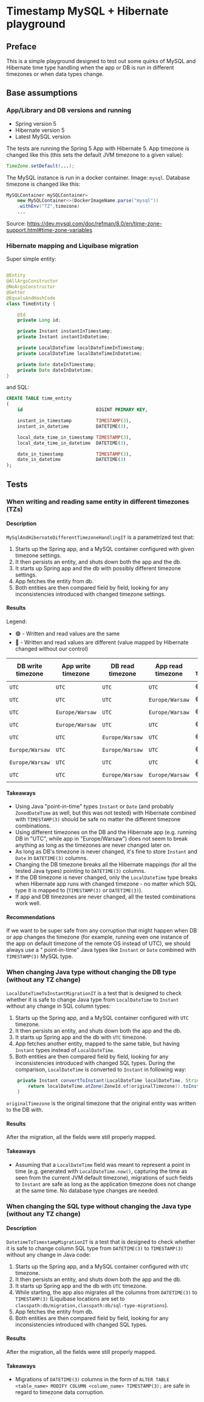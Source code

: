 # Timestamp MySQL + Hibernate playground

## Preface

This is a simple playground designed to test out some quirks of MySQL and Hibernate time type handling when the app or
DB is run in different timezones or when data types change.

## Base assumptions

### App/Library and DB versions and running

- Spring version 5
- Hibernate version 5
- Latest MySQL version

The tests are running the Spring 5 App with Hibernate 5. App timezone is changed like this (this sets the default JVM
timezone to a given value):

```java
TimeZone.setDefault(...);
```

The MySQL instance is run in a docker container. Image: `mysql`. Database timezone is changed like this:

```java
MySQLContainer mySQLContainer=
    new MySQLContainer<>(DockerImageName.parse("mysql"))
    .withEnv("TZ",timezone)
    ...
```

Source: https://dev.mysql.com/doc/refman/8.0/en/time-zone-support.html#time-zone-variables

### Hibernate mapping and Liquibase migration

Super simple entity:

```java

@Entity
@AllArgsConstructor
@NoArgsConstructor
@Getter
@EqualsAndHashCode
class TimeEntity {

    @Id
    private Long id;

    private Instant instantInTimestamp;
    private Instant instantInDatetime;

    private LocalDateTime localDateTimeInTimestamp;
    private LocalDateTime localDateTimeInDatetime;

    private Date dateInTimestamp;
    private Date dateInDatetime;
}
```

and SQL:

```sql
CREATE TABLE time_entity
(
    id                           BIGINT PRIMARY KEY,

    instant_in_timestamp         TIMESTAMP(3),
    instant_in_datetime          DATETIME(3),

    local_date_time_in_timestamp TIMESTAMP(3),
    local_date_time_in_datetime  DATETIME(3),

    date_in_timestamp            TIMESTAMP(3),
    date_in_datetime             DATETIME(3)
);
```

## Tests

### When writing and reading same entity in different timezones (TZs)

#### Description

`MySqlAndHibernateDifferentTimezoneHandlingIT` is a parametrized test that:

1. Starts up the Spring app, and a MySQL container configured with given timezone settings.
2. It then persists an entity, and shuts down both the app and the db.
3. It starts up Spring app and the db with possibly different timezone settings.
4. App fetches the entity from db.
5. Both entities are then compared field by field, looking for any inconsistencies introduced with changed timezone
   settings.

#### Results

Legend:

- 🟢️ - Written and read values are the same
- 🔴 - Written and read values are different (value mapped by Hibernate changed without our control)

| DB write timezone | App write timezone | DB read timezone | App read timezone | `Instant` in `TIMESTAMP(3)` | `Instant` in `DATETIME(3)` | `LocalDateTime` in `TIMESTAMP(3)` | `LocalDateTime` in `DATETIME(3)` | `Date` in `TIMESTAMP(3)` | `Date` in `DATETIME(3)` |
|-------------------|--------------------|------------------|-------------------|-----------------------------|----------------------------|-----------------------------------|----------------------------------|--------------------------|-------------------------|
| `UTC`             | `UTC`              | `UTC`            | `UTC`             | 🟢️                           | 🟢️                          | 🟢️                                 | 🟢️                                | 🟢️                        | 🟢️                       |
| `UTC`             | `UTC`              | `UTC`            | `Europe/Warsaw`   | 🟢️                           | 🟢️                          | 🔴                                 | 🔴                                | 🟢️                        | 🟢️                       |
| `UTC`             | `Europe/Warsaw`    | `UTC`            | `Europe/Warsaw`   | 🟢️                           | 🟢️                          | 🟢️                                 | 🟢️                                | 🟢️                        | 🟢️                       |
| `UTC`             | `Europe/Warsaw`    | `UTC`            | `UTC`             | 🟢️                           | 🟢️                          | 🔴                                 | 🔴                                | 🟢️                        | 🟢️                       |
| `UTC`             | `UTC`              | `Europe/Warsaw`  | `UTC`             | 🟢️                           | 🔴                          | 🟢️                                 | 🔴                                | 🟢️                        | 🔴                       |
| `Europe/Warsaw`   | `UTC`              | `Europe/Warsaw`  | `UTC`             | 🟢️                           | 🟢️                          | 🟢️                                 | 🟢️                                | 🟢️                        | 🟢️                       |
| `Europe/Warsaw`   | `UTC`              | `UTC`            | `UTC`             | 🟢️                           | 🔴                          | 🟢️                                 | 🔴                                | 🟢️                        | 🔴                       |
| `UTC`             | `UTC`              | `Europe/Warsaw`  | `Europe/Warsaw`   | 🟢️                           | 🔴                          | 🟢️                                 | 🔴                                | 🟢️                        | 🔴                       |

#### Takeaways

- Using Java "point-in-time" types `Instant` or `Date` (and probably `ZonedDateTime` as well, but this was not tested)
  with Hibernate combined with `TIMESTAMP(3)` should be safe no matter the different timezone combinations.
- Using different timezones on the DB and the Hibernate app (e.g. running DB in "UTC", while app in "Europe/Warsaw")
  does not seem to break anything as long as the timezones are never changed later on.
- As long as DB's timezone is never changed, it's fine to store `Instant` and `Date` in `DATETIME(3)` columns.
- Changing the DB timezone breaks all the Hibernate mappings (for all the tested Java types) pointing to `DATETIME(3)`
  columns.
- If the DB timezone is never changed, only the `LocalDateTime` type breaks when Hibernate app runs with changed
  timezone - no matter which SQL type it is mapped to (`TIMESTAMP(3)` or `DATETIME(3)`).
- If app and DB timezones are never changed, all the tested combinations work well.

#### Recommendations

If we want to be super safe from any corruption that might happen when DB or app changes the timezone (for example,
running even one instance of the app on default timezone of the remote OS instead of UTC), we should always use a "
point-in-time" Java types like `Instant` or `Date` combined with `TIMESTAMP(3)` MySQL type.

### When changing Java type without changing the DB type (without any TZ change)

`LocalDateTimeToInstantMigrationIT` is a test that is designed to check whether it is safe to change Java type
from `LocalDateTime` to `Instant` without any change in SQL column types:

1. Starts up the Spring app, and a MySQL container configured with `UTC` timezone.
2. It then persists an entity, and shuts down both the app and the db.
3. It starts up Spring app and the db with `UTC` timezone.
4. App fetches another entity, mapped to the same table, but having `Instant` types instead of `LocalDateTime`.
5. Both entities are then compared field by field, looking for any inconsistencies introduced with changed SQL types.
   During the comparison, `LocalDateTime` is converted to `Instant` in following way:

```java
    private Instant convertToInstant(LocalDateTime localDateTime, String originalTimezone) {
        return localDateTime.atZone(ZoneId.of(originalTimezone)).toInstant();
    }
```

`originalTimezone` is the original timezone that the original entity was written to the DB with.

#### Results

After the migration, all the fields were still properly mapped.

#### Takeaways

- Assuming that a `LocalDateTime` field was meant to represent a point in time (e.g. generated
  with `LocalDateTime.now()`, capturing the time as seen from the current JVM default timezone), migrations of such
  fields to `Instant` are safe as long as the application timezone does not change at the same time. No database type
  changes are needed.

### When changing the SQL type without changing the Java type (without any TZ change)

#### Description

`DatetimeToTimestampMigrationIT` is a test that is designed to check whether it is safe to change column SQL type
from `DATETIME(3)` to `TIMESTAMP(3)` without any change in Java code:

1. Starts up the Spring app, and a MySQL container configured with `UTC` timezone.
2. It then persists an entity, and shuts down both the app and the db.
3. It starts up Spring app and the db with `UTC` timezone.
4. While starting, the app also migrates all the columns from `DATETIME(3)` to `TIMESTAMP(3)` (Liquibase locations are
   set to `classpath:db/migration,classpath:db/sql-type-migrations`).
5. App fetches the entity from db.
6. Both entities are then compared field by field, looking for any inconsistencies introduced with changed SQL types.

#### Results

After the migration, all the fields were still properly mapped.

#### Takeaways

- Migrations of `DATETIME(3)` columns in the form
  of `ALTER TABLE <table_name> MODIFY COLUMN <column_name> TIMESTAMP(3);`
  are safe in regard to timezone data corruption.
